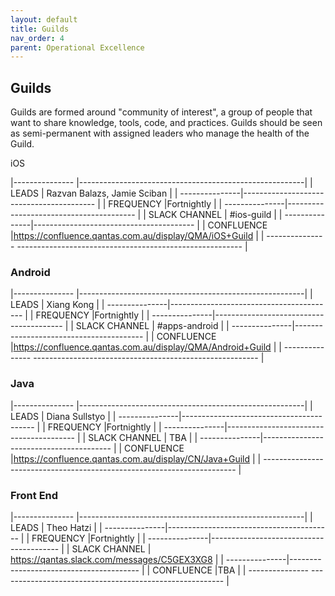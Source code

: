 ```yaml
---
layout: default
title: Guilds
nav_order: 4
parent: Operational Excellence
---
```


Guilds
------

Guilds are formed around "community of interest", a group of people that
want to share knowledge, tools, code, and practices. Guilds should be
seen as semi-permanent with assigned leaders who manage the health of
the Guild.
 

iOS

 |--------------- |--------------------------------------------------------|
 | LEADS          |  Razvan Balazs, Jamie Sciban                                         |
 | ---------------|-----------------------------------------               |
 | FREQUENCY      |Fortnightly                                             |
 | ---------------|----------------------------------------                |
 | SLACK CHANNEL  | \#ios-guild                                            |
 | ---------------|----------------------------------------                |
 | CONFLUENCE     |https://confluence.qantas.com.au/display/QMA/iOS+Guild  |
 | --------------- -------------------------------------------------------- | 


### Android

 |--------------- |--------------------------------------------------------|
 | LEADS          |  Xiang Kong                                         |
 | ---------------|-----------------------------------------               |
 | FREQUENCY      |Fortnightly                                             |
 | ---------------|----------------------------------------                |
 | SLACK CHANNEL  | \#apps-android                                           |
 | ---------------|----------------------------------------                |
 | CONFLUENCE     |https://confluence.qantas.com.au/display/QMA/Android+Guild  |
 | --------------- -------------------------------------------------------- | 

### Java
 
  |--------------- |--------------------------------------------------------|
 | LEADS          | Diana Sullstyo                                       |
 | ---------------|-----------------------------------------               |
 | FREQUENCY      |Fortnightly                                             |
 | ---------------|----------------------------------------                |
 | SLACK CHANNEL  | TBA                                          |
 | ---------------|----------------------------------------                |
 | CONFLUENCE     |https://confluence.qantas.com.au/display/CN/Java+Guild  |
 | --------------- -------------------------------------------------------- | 



### Front End

  |--------------- |--------------------------------------------------------|
 | LEADS          | Theo Hatzi                                      |
 | ---------------|-----------------------------------------               |
 | FREQUENCY      |Fortnightly                                             |
 | ---------------|----------------------------------------                |
 | SLACK CHANNEL  | https://qantas.slack.com/messages/C5GEX3XG8                                          |
 | ---------------|----------------------------------------                |
 | CONFLUENCE     |TBA |
 | --------------- -------------------------------------------------------- | 



